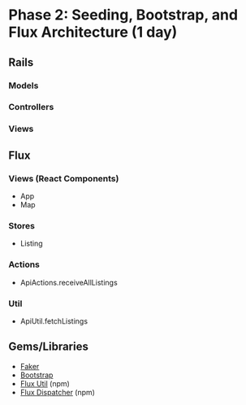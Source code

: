 # Phase 2: Seeding, Bootstrap, and Flux Architecture (1 day)
## Rails
### Models

### Controllers

### Views

## Flux
### Views (React Components)
* App
* Map

### Stores
* Listing

### Actions
* ApiActions.receiveAllListings

### Util
* ApiUtil.fetchListings

## Gems/Libraries
* [Faker][faker]
* [Bootstrap][bootstrap]
* [Flux Util][util] (npm)
* [Flux Dispatcher][dispatcher] (npm)

[faker]: https://github.com/stympy/faker
[bootstrap]: http://v4-alpha.getbootstrap.com/getting-started/introduction/
[util]: https://facebook.github.io/flux/docs/flux-utils.html#content
[dispatcher]: https://facebook.github.io/flux/docs/dispatcher.html
